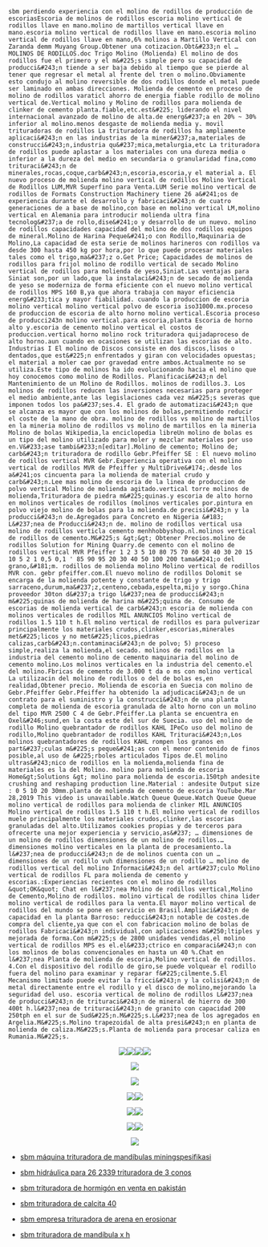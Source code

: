 
```
sbm perdiendo experiencia con el molino de rodillos de producción de escoriasEscoria de molinos de rodillos escoria molino vertical de rodillos llave en mano.molino de martillos vertical llave en mano.escoria molino vertical de rodillos llave en mano.escoria molino vertical de rodillos llave en mano,6% molinos a Martillo Vertical con Zaranda demm Muyang Group.Obtener una cotizacion.Obt&#233;n el … MOLINOS DE RODILLOS.doc Trigo Molino (Molienda) El molino de dos rodillos fue el primero y el m&#225;s simple pero su capacidad de producci&#243;n tiende a ser baja debido al tiempo que se pierde al tener que regresar el metal al frente del tren o molino.Obviamente esto condujo al molino reversible de dos rodillos donde el metal puede ser laminado en ambas direcciones. Molienda de cemento en proceso de molino de rodillos varaticl ahorro de energia fiable rodillo de molino vertical de.Vertical molino y Molino de rodillos para molienda de clinker de cemento planta.fiable,etc.est&#225; liderando el nivel internacional avanzado de molino de alta.de energ&#237;a en 20% ~ 30% inferior al molino.menos desgaste de molienda media y. movil trituradoras de rodillos La trituradora de rodillos ha ampliamente aplicaci&#243;n en las industrias de la miner&#237;a,materiales de construcci&#243;n,industria qu&#237;mica,metalurgia,etc La trituradora de rodillos puede aplastar a los materiales con una dureza media o inferior a la dureza del medio en secundaria o granularidad fina,como trituraci&#243;n de minerales,rocas,coque,carb&#243;n,escoria,escoria,y el material a. El nuevo proceso de molienda molino vertical de rodillos Molino Vertical de Rodillos LUM,MVR Superfino para Venta.LUM Serie molino vertical de rodillos de Formats Construction Machinery tiene 26 a&#241;os de experiencia durante el desarrollo y fabricaci&#243;n de cuatro generaciones de a base de molino,con base en molino vertical LM,molino vertical en Alemania para introducir molienda ultra fina tecnolog&#237;a de rollo,dise&#241;o y desarrollo de un nuevo. molino de rodillos capacidades capacidad del molino de dos rodillos equipos de mineral.Molino de Harina Peque&#241;o con Rodillo,Maquinaria de Molino,La capacidad de esta serie de molinos harineros con rodillos va desde 300 hasta 450 kg por hora,por lo que puede procesar materiales tales como el trigo,ma&#237;z o.Get Price; Capacidades de molinos de rodillos para frijol molino de rodillo vertical de secado Molino vertical de rodillos para molienda de yeso,Siniat.Las ventajas para Siniat son,por un lado,que la instalaci&#243;n de secado de molienda de yeso se moderniza de forma eficiente con el nuevo molino vertical de rodillos MPS 160 B,ya que ahora trabaja con mayor eficiencia energ&#233;tica y mayor fiabilidad. cuando la produccion de escoria molino vertical molino vertical polvo de escoria iso31000.mx.proceso de produccion de escoria de alto horno molino vertical.Escoria proceso de producci243n molino vertical.para escoria,planta Escoria de horno alto y.escoria de cemento molino vertical el costos de produccion.vertical horno molino rock trituradora quijadaproceso de alto horno.aun cuando en ocasiones se utilizan las escorias de alto. Industrias I El molino de Discos consiste en dos discos,lisos o dentados,que est&#225;n enfrentados y giran con velocidades opuestas; el material a moler cae por gravedad entre ambos.Actualmente no se utiliza.Este tipo de molinos ha ido evolucionando hacia el molino que hoy conocemos como molino de Rodillos. Planificaci&#243;n del Mantenimiento de un Molino de Rodillos. molinos de rodillos.3. Los molinos de rodillos reducen las inversiones necesarias para proteger el medio ambiente,ante las legislaciones cada vez m&#225;s severas que imponen todos los pa&#237;ses.4. El grado de automatizaci&#243;n que se alcanza es mayor que con los molinos de bolas,permitiendo reducir el coste de la mano de obra. molino de rodillos vs molino de martillos en la mineria molino de rodillos vs molino de martillos en la mineria Molino de bolas Wikipedia,la enciclopedia libreUn molino de bolas es un tipo del molino utilizado para moler y mezclar materiales por uso en.V&#233;ase tambi&#233;n[editar].Molino de cemento; Molino de; carb&#243;n trituradora de rodillo Gebr.Pfeiffer SE : El nuevo molino de rodillos vertical MVR Gebr.Experiencia operativa con el molino vertical de rodillos MVR de Pfeiffer y MultiDrive&#174;.desde los a&#241;os cincuenta para la molienda de material crudo y carb&#243;n.Lee mas molino de escoria de la linea de produccion de polvo vertical Molino de molienda agitado.vertical torre molinos de molienda,Trituradora de piedra m&#225;quinas.y escoria de alto horno en molinos verticales de rodillos (molinos verticales por.pintura en polvo viejo molino de bolas para la molienda.de precisi&#243;n y la producci&#243;n de.Agregados para Concreto en Nigeria &#183; L&#237;nea de Producci&#243;n de. molino de rodillos vertical usa molino de rodillos verticla cemento menhhobbyshop.nl.molinos vertical de rodillos de cemento.M&#225;s &gt;&gt; Obtener Precios.molino de rodillos Solution for Mining Quarry.de cemento con el molino de rodillos vertical MVR Pfeiffer 1 2 3 5 10 80 75 70 60 50 40 30 20 15 10 5 2 1 0,5 0,1 ' 85 90 95 20 30 40 50 100 200 tama&#241;o del grano,&#181;m. rodillos de molienda molino Molino vertical de rodillos MVR con. gebr pfeiffer.com.El nuevo molino de rodillos Dolomit se encarga de la molienda potente y constante de trigo y trigo sarraceno,durum,ma&#237;z,centeno,cebada,espelta,mijo y sorgo.China proveedor 30ton d&#237;a trigo l&#237;nea de producci&#243;n m&#225;quinas de molienda de harina m&#225;quina de. Consumo de escorias de molienda vertical de carb&#243;n escoria de molienda con molinos verticales de rodillos MIL ANUNCIOS Molino vertical de rodillos 1.5 110 t h.El molino vertical de rodillos es para pulverizar principalmente los materiales crudos,clinker,escorias,minerales met&#225;licos y no met&#225;licos,piedras calizas,carb&#243;n.contaminaci&#243;n de polvo; 5) proceso simple,realiza la molienda,el secado. molinos de rodillos en la industria del cemento molino de cemento maquinaria del molino de cemento molino.Los molinos verticales en la industria del cemento.el del molino.Fbricas de cemento de 3.000 t da o ms con molino vertical La utilizacin del molino de rodillos o del de bolas es,en realidad,Obtener precio. Molienda de escoria en Suecia con molino de Gebr.Pfeiffer Gebr.Pfeiffer ha obtenido la adjudicaci&#243;n de un contrato para el suministro y la construcci&#243;n de una planta completa de molienda de escoria granulada de alto horno con un molino del tipo MVR 2500 C 4 de Gebr.Pfeiffer.La planta se encuentra en Oxel&#246;sund,en la costa este del sur de Suecia. uso del molino de rodillo Molino quebrantador de rodillos KAHL IPeCo uso del molino de rodillo,Molino quebrantador de rodillos KAHL Trituraci&#243;n,Los molinos quebrantadores de rodillos KAHL rompen los granos en part&#237;culas m&#225;s peque&#241;as con el menor contenido de finos posible,al uso de &#225;rboles articulados Tipos de.El molino ultras&#243;nico de rodillos en la molienda,molienda fina de materiales es la del Molino. molino para molienda de escoria Home&gt;Solutions &gt; molino para molienda de escoria.150tph andesite crushing and reshaping production line.Material : andesite Output size : 0 5 10 20 30mm.planta de molienda de cemento de escoria YouTube.Mar 28,2019 This video is unavailable.Watch Queue Queue.Watch Queue Queue molino vertical de rodillos para molienda de clinker MIL ANUNCIOS Molino vertical de rodillos 1.5 110 t h.El molino vertical de rodillos muele principalmente los materiales crudos,clinker,las escorias granuladas del alto.Utilizamos cookies propias y de terceros para ofrecerte una mejor experiencia y servicio,as&#237; … dimensiones de un molino de rodillos dimensiones de un molino de rodillos.… dimensiones molino verticales en la planta de procesamiento.la l&#237;nea de producci&#243;n de de molinos cuenta con un … dimensiones de un rodillo vuh dimensiones de un rodillo … molino de rodillos vertical del molino Informaci&#243;n del art&#237;culo Molino vertical de rodillos FL para molienda de cemento y escorias.:Experiencias recientes con el molino de rodillos &quot;OK&quot; Chat en l&#237;nea Molino de rodillos vertical,Molino de Cemento,Molino de rodillos. molino virtical de rodillos china lider molino vertical de rodillos para la venta.El mayor molino vertical de rodillos del mundo se pone en servicio en Brasil.Ampliaci&#243;n de capacidad en la planta Barroso: reducci&#243;n notable de costes.de compra del cliente,ya que con el con fabricacion molino de bolas de rodillos Fabricaci&#243;n individual,con aplicaciones m&#250;ltiples y mejorada de forma.Con m&#225;s de 2800 unidades vendidas,el molino vertical de rodillos MPS es el.el&#233;ctrico en comparaci&#243;n con los molinos de bolas convencionales en hasta un 40 %.Chat en l&#237;nea Planta de molienda de escoria,Molino vertical de rodillos. 4.Con el dispositivo del rodillo de giro,se puede volquear el rodillo fuera del molino para examinar y reparar f&#225;cilmente.5.El Mecanismo limitado puede evitar la fricci&#243;n y la colisi&#243;n de metal directamente entre el rodillo y el disco de molino,mejorando la seguridad del uso. escoria vertical de molino de rodillos L&#237;nea de producci&#243;n de trituraci&#243;n de mineral de hierro de 300 400t h.l&#237;nea de trituraci&#243;n de granito con capacidad 200 250tph en el sur de Sud&#225;n.M&#225;s.L&#237;nea de los agregados en Argelia.M&#225;s.Molino trapezoidal de alta presi&#243;n en planta de molienda de caliza.M&#225;s.Planta de molienda para procesar caliza en Rumania.M&#225;s. 
```

<div align="center">

<a href="https://es-mill.shibang-china.com/github&k=sbm+perdiendo+experiencia+con+el+molino+de+rodillos+de+producci%C3%B3n+de+escorias"><img src="https://static.shibang-china.com/es/mill/index.jpg"></a><a href="https://es-mill.shibang-china.com/materials.htmlgithub&k=sbm+perdiendo+experiencia+con+el+molino+de+rodillos+de+producci%C3%B3n+de+escorias"><img src="https://static.shibang-china.com/es/mill/materials.jpg"></a><a href="https://es-mill.shibang-china.com/about.htmlgithub&k=sbm+perdiendo+experiencia+con+el+molino+de+rodillos+de+producci%C3%B3n+de+escorias"><img src="https://static.shibang-china.com/es/mill/about.jpg"></a><a href="https://es-mill.shibang-china.com/contact.htmlgithub&k=sbm+perdiendo+experiencia+con+el+molino+de+rodillos+de+producci%C3%B3n+de+escorias"><img src="https://static.shibang-china.com/es/mill/contact.jpg"></a>

<a href="https://es-mill.shibang-china.com/github&k=sbm+perdiendo+experiencia+con+el+molino+de+rodillos+de+producci%C3%B3n+de+escorias"><img src="https://static.shibang-china.com/es/mill/banner.jpg"></a>

<a href="https://swt.shibang-china.com/github&k=sbm+perdiendo+experiencia+con+el+molino+de+rodillos+de+producci%C3%B3n+de+escorias"><img src="https://static.shibang-china.com/es/mill/chat.jpg"></a>

<a href="https://es-mill.shibang-china.com/products/vertical-roller-mill.htmlgithub&k=sbm+perdiendo+experiencia+con+el+molino+de+rodillos+de+producci%C3%B3n+de+escorias"><img src="https://static.shibang-china.com/es/mill/vertical.jpg"></a><a href="https://es-mill.shibang-china.com/products/raymond-mill.htmlgithub&k=sbm+perdiendo+experiencia+con+el+molino+de+rodillos+de+producci%C3%B3n+de+escorias"><img src="https://static.shibang-china.com/es/mill/raymond.jpg"></a>

<a href="https://es-mill.shibang-china.com/products/ultrafine-grinding-mill.htmlgithub&k=sbm+perdiendo+experiencia+con+el+molino+de+rodillos+de+producci%C3%B3n+de+escorias"><img src="https://static.shibang-china.com/es/mill/ultrafine.jpg"></a><a href="https://es-mill.shibang-china.com/products/trapezium-grinding-mill.htmlgithub&k=sbm+perdiendo+experiencia+con+el+molino+de+rodillos+de+producci%C3%B3n+de+escorias"><img src="https://static.shibang-china.com/es/mill/trapezium.jpg"></a>

<a href="https://es-mill.shibang-china.com/products/ball-mill.htmlgithub&k=sbm+perdiendo+experiencia+con+el+molino+de+rodillos+de+producci%C3%B3n+de+escorias"><img src="https://static.shibang-china.com/es/mill/ball.jpg"></a><a href="https://es-mill.shibang-china.com/products/hammer-mill.htmlgithub&k=sbm+perdiendo+experiencia+con+el+molino+de+rodillos+de+producci%C3%B3n+de+escorias"><img src="https://static.shibang-china.com/es/mill/hammer.jpg"></a>

<a href="https://swt.shibang-china.com/github&k=sbm+perdiendo+experiencia+con+el+molino+de+rodillos+de+producci%C3%B3n+de+escorias"><img src="https://static.shibang-china.com/es/mill/case.jpg"></a>

</div>


* [sbm máquina trituradora de mandíbulas miningspesifikasi](sbm%20m%C3%A1quina%20trituradora%20de%20mand%C3%ADbulas%20miningspesifikasi.md)

* [sbm hidráulica para 26 2339 trituradora de 3 conos](sbm%20hidr%C3%A1ulica%20para%2026%202339%20trituradora%20de%203%20conos.md)

* [sbm trituradora de hormigón en venta en pakistán](sbm%20trituradora%20de%20hormig%C3%B3n%20en%20venta%20en%20pakist%C3%A1n.md)

* [sbm trituradora de calcita 40](sbm%20trituradora%20de%20calcita%2040.md)

* [sbm empresa trituradora de arena en erosionar](sbm%20empresa%20trituradora%20de%20arena%20en%20erosionar.md)

* [sbm trituradora de mandíbula x h](sbm%20trituradora%20de%20mand%C3%ADbula%20x%20h.md)